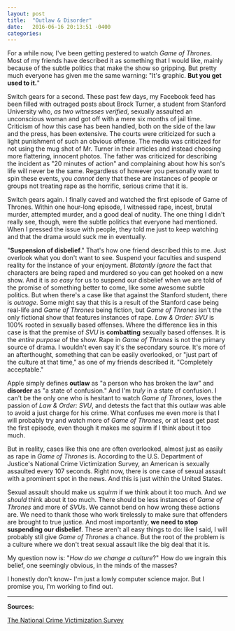 ```yaml
---
layout: post
title:  "Outlaw & Disorder"
date:   2016-06-16 20:13:51 -0400
categories:
---
```


For a while now, I've been getting pestered to watch *Game of Thrones*. Most of my friends have described it as something that I would like, mainly because of the subtle politics that make the show so gripping. But pretty much everyone has given me the same warning: "It's graphic. **But you get used to it.**"

Switch gears for a second. These past few days, my Facebook feed has been filled with outraged posts about Brock Turner, a student from Stanford University who, *as two witnesses verified*, sexually assaulted an unconscious woman and got off with a mere six months of jail time. Criticism of how this case has been handled, both on the side of the law and the press, has been extensive. The courts were criticized for such a light punishment of such an obvious offense. The media was criticized for not using the mug shot of Mr. Turner in their articles and instead choosing more flattering, innocent photos. The father was criticized for describing the incident as "20 minutes of action" and complaining about how his son's life will never be the same. Regardless of however you personally want to spin these events, you *cannot* deny that these are instances of people or groups not treating rape as the horrific, serious crime that it is.

Switch gears again. I finally caved and watched the first episode of Game of Thrones. Within one hour-long episode, I witnessed rape, incest, brutal murder, attempted murder, and a good deal of nudity. The one thing I didn't really see, though, were the subtle politics that everyone had mentioned. When I pressed the issue with people, they told me just to keep watching and that the drama would suck me in eventually.

"**Suspension of disbelief**." That's how one friend described this to me. Just overlook what you don't want to see. Suspend your faculties and suspend reality for the instance of your enjoyment. *Blatantly ignore* the fact that characters are being raped and murdered so you can get hooked on a new show. And it is *so easy* for us to suspend our disbelief when we are told of the promise of something better to come, like some awesome subtle politics. But when there's a case like that against the Stanford student, there is *outrage*. Some might say that this is a result of the Stanford case being real-life and *Game of Thrones* being fiction, but *Game of Thrones* isn't the only fictional show that features instances of rape. *Law & Order: SVU* is 100% rooted in sexually based offenses. Where the difference lies in this case is that the premise of *SVU* is **combatting** sexually based offenses. It is the *entire purpose* of the show. Rape in *Game of Thrones* is not the primary source of drama. I wouldn't even say it's the secondary source. It's more of an afterthought, something that can be easily overlooked, or "just part of the culture at that time," as one of my friends described it. "Completely acceptable."

Apple simply defines **outlaw** as "a person who has broken the law" and **disorder** as "a state of confusion." And I'm *truly* in a state of confusion. I can't be the only one who is hesitant to watch *Game of Thrones*, loves the passion of *Law & Order: SVU*, and detests the fact that this outlaw was able to avoid a just charge for his crime. What confuses me even more is that I will probably try and watch more of *Game of Thrones*, or at least get past the first episode, even though it makes me squirm if I think about it too much. 

But in reality, cases like this one are often overlooked, almost just as easily as rape in *Game of Thrones* is. According to the U.S. Department of Justice's National Crime Victimization Survey, an American is sexually assaulted every 107 seconds. Right now, there is one case of sexual assault with a prominent spot in the news. And this is just within the United States.

Sexual assault should make us *squirm* if we think about it too much. And *we should* think about it too much. There should be less instances of *Game of Thrones* and more of *SVU*s. We cannot bend on how wrong these actions are. We need to thank those who work tirelessly to make sure that offenders are brought to true justice. And most importantly, **we need to stop suspending our disbelief**. These aren't all easy things to do: like I said, I will probably stil give *Game of Thrones* a chance. But the root of the problem is a culture where we don't treat sexual assault like the big deal that it is.

My question now is: "*How do we change a culture*?" How do we ingrain this belief, one seemingly obvious, in the minds of the masses?

I honestly don't know- I'm just a lowly computer science major. But I promise you, I'm working to find out.


_ _ _ _ _ _ _ _ _ _

**Sources:**

[The National Crime Victimization Survey][NCVS]


 [NCVS]: http://www.bjs.gov/index.cfm?ty=pbdetail&iid=5366